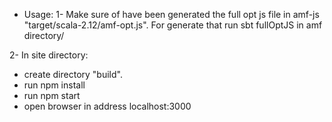 * Usage:
1- Make sure of have been generated the full opt js file in amf-js "target/scala-2.12/amf-opt.js".
For generate  that run sbt fullOptJS in amf directory/

2- In site directory:
- create directory "build".
- run npm install
- run npm start
- open browser in address localhost:3000
